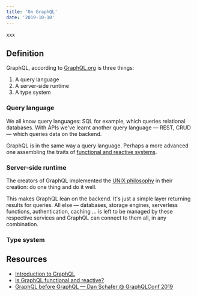 ```yaml
---
title: 'On GraphQL'
date: '2019-10-10'
---
```


xxx 

<!--more-->

## Definition

GraphQL, according to [GraphQL.org](https://graphql.org/learn/) is three things:

1. A query language
2. A server-side runtime
3. A type system

### Query language

We all know query languages: SQL for example, which queries relational databases. With APIs we've learnt another query language &mdash; REST, CRUD &mdash; which queries data on the backend.

GraphQL is in the same way a query language. Perhaps a more advanced one assembling the traits of [functional and reactive systems](http://metamn.io/react/is-graphql-functional-and-reactive/).

### Server-side runtime

The creators of GraphQL implemented the [UNIX philosophy](https://www.youtube.com/watch?v=gb1R-fWP1Yw) in their creation: do one thing and do it well.

This makes GraphQL lean on the backend. It's just a simple layer returning results for queries. All else &mdash; databases, storage engines, serverless functions, authentication, caching ... is left to be managed by these respective services and GraphQL can connect to them all, in any combination.

### Type system




## Resources

- [Introduction to GraphQL](https://graphql.org/learn/)
- [Is GraphQL functional and reactive?](http://metamn.io/react/is-graphql-functional-and-reactive/)
- [GraphQL before GraphQL — Dan Schafer @ GraphQLConf 2019](https://www.youtube.com/watch?v=gb1R-fWP1Yw)